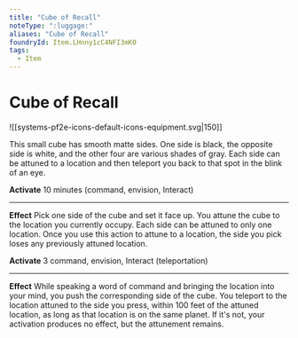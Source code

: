 ```yaml
---
title: "Cube of Recall"
noteType: ":luggage:"
aliases: "Cube of Recall"
foundryId: Item.LHnny1cC4NFI3mK0
tags:
  - Item
---
```


# Cube of Recall
![[systems-pf2e-icons-default-icons-equipment.svg|150]]

This small cube has smooth matte sides. One side is black, the opposite side is white, and the other four are various shades of gray. Each side can be attuned to a location and then teleport you back to that spot in the blink of an eye.

**Activate** 10 minutes (command, envision, Interact)

* * *

**Effect** Pick one side of the cube and set it face up. You attune the cube to the location you currently occupy. Each side can be attuned to only one location. Once you use this action to attune to a location, the side you pick loses any previously attuned location.

**Activate** 3 command, envision, Interact (teleportation)

* * *

**Effect** While speaking a word of command and bringing the location into your mind, you push the corresponding side of the cube. You teleport to the location attuned to the side you press, within 100 feet of the attuned location, as long as that location is on the same planet. If it's not, your activation produces no effect, but the attunement remains.
